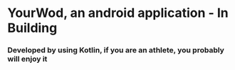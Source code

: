 <h1> YourWod, an android application - In Building </h1>

<h3> Developed by using Kotlin, if you are an athlete, you probably will enjoy it </h3>
